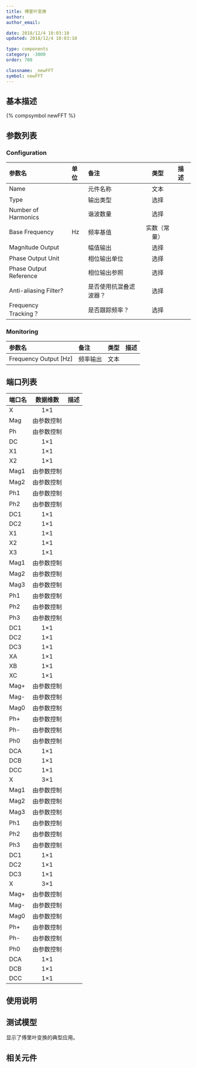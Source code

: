 ```yaml
---
title: 傅里叶变换
author: 
author_email:

date: 2018/12/4 10:03:10
updated: 2018/12/4 10:03:10

type: components
category: -3000
order: 700

classname: _newFFT
symbol: newFFT
---
```

## 基本描述
{% compsymbol newFFT %}

## 参数列表
### Configuration
| 参数名 | 单位 | 备注 | 类型 | 描述 |
| :--- | :--- | :--- | :--: | :--- |
| Name |  | 元件名称 | 文本 |  |
| Type |  | 输出类型 | 选择 |  |
| Number of Harmonics |  | 谐波数量 | 选择 |  |
| Base Frequency | Hz | 频率基值 | 实数（常量） |  |
| Magnitude Output |  | 幅值输出 | 选择 |  |
| Phase Output Unit |  | 相位输出单位 | 选择 |  |
| Phase Output Reference |  | 相位输出参照 | 选择 |  |
| Anti-aliasing Filter? |  | 是否使用抗混叠滤波器？ | 选择 |  |
| Frequency Tracking？ |  | 是否跟踪频率？ | 选择 |  |

### Monitoring
| 参数名 | 备注 | 类型 | 描述 |
| :--- | :--- | :--: | :--- |
| Frequency Output \[Hz\] | 频率输出 | 文本 |  |


## 端口列表

| 端口名 | 数据维数 | 描述 |
| :--- | :--:  | :--- |
| X | 1×1 | |                   
| Mag | 由参数控制 | |                   
| Ph | 由参数控制 | |                   
| DC | 1×1 | |                   
| X1 | 1×1 | |                   
| X2 | 1×1 | |                   
| Mag1 | 由参数控制 | |                   
| Mag2 | 由参数控制 | |                   
| Ph1 | 由参数控制 | |                   
| Ph2 | 由参数控制 | |                   
| DC1 | 1×1 | |                   
| DC2 | 1×1 | |                   
| X1 | 1×1 | |                   
| X2 | 1×1 | |                   
| X3 | 1×1 | |                   
| Mag1 | 由参数控制 | |                   
| Mag2 | 由参数控制 | |                   
| Mag3 | 由参数控制 | |                   
| Ph1 | 由参数控制 | |                   
| Ph2 | 由参数控制 | |                   
| Ph3 | 由参数控制 | |                   
| DC1 | 1×1 | |                   
| DC2 | 1×1 | |                   
| DC3 | 1×1 | |                   
| XA | 1×1 | |                   
| XB | 1×1 | |                   
| XC | 1×1 | |                   
| Mag+ | 由参数控制 | |                   
| Mag- | 由参数控制 | |                   
| Mag0 | 由参数控制 | |                   
| Ph+ | 由参数控制 | |                   
| Ph- | 由参数控制 | |                   
| Ph0 | 由参数控制 | |                   
| DCA | 1×1 | |                   
| DCB | 1×1 | |                   
| DCC | 1×1 | |                   
| X | 3×1 | |                   
| Mag1 | 由参数控制 | |                   
| Mag2 | 由参数控制 | |                   
| Mag3 | 由参数控制 | |                   
| Ph1 | 由参数控制 | |                   
| Ph2 | 由参数控制 | |                   
| Ph3 | 由参数控制 | |                   
| DC1 | 1×1 | |                   
| DC2 | 1×1 | |                   
| DC3 | 1×1 | |                   
| X | 3×1 | |                   
| Mag+ | 由参数控制 | |                   
| Mag- | 由参数控制 | |                   
| Mag0 | 由参数控制 | |                   
| Ph+ | 由参数控制 | |                   
| Ph- | 由参数控制 | |                   
| Ph0 | 由参数控制 | |                   
| DCA | 1×1 | |                   
| DCB | 1×1 | |                   
| DCC | 1×1 | |                   

## 使用说明


## 测试模型
[<test name>](<test link>)显示了傅里叶变换的典型应用。

## 相关元件


